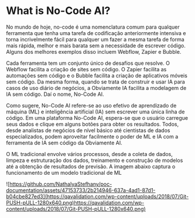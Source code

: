 # What is No-Code AI?

No mundo de hoje, no-code é uma nomenclatura comum para qualquer ferramenta que tenha uma tarefa de codificação anteriormente intensiva e torna incrivelmente fácil para qualquer um fazer a mesma tarefa de forma mais rápida, melhor e mais barata sem a necessidade de escrever código. Alguns dos melhores exemplos disso incluem Webflow, Zapier e Bubble.

Cada ferramenta tem um conjunto único de desafios que resolve. O Webflow facilita a criação de sites sem código. O Zapier facilita as automações sem código e o Bubble facilita a criação de aplicativos móveis sem código. Da mesma forma, quando se trata de construir e usar IA para casos de uso diário de negócios, a Obviamente IA facilita a modelagem de IA sem código. Daí o nome, No-Code AI.

Como sugere, No-Code AI refere-se ao uso efetivo de aprendizado de máquina (ML) e inteligência artificial (IA) sem escrever uma única linha de código. Em uma plataforma No-Code AI, espera-se que o usuário carregue seus dados e clique em alguns botões para obter os resultados. Todos, desde analistas de negócios de nível básico até cientistas de dados especializados, podem aproveitar facilmente o poder de ML e IA com a ferramenta de IA sem código da Obviamente AI.

O ML tradicional envolve vários processos, desde a coleta de dados, limpeza e estruturação dos dados, treinamento e construção de modelos até a obtenção de resultados de previsão. A imagem abaixo captura o funcionamento de um modelo tradicional de ML

![https://github.com/NathalyaStefhany/poc-documentation/assets/47153733/2b214946-637a-4ad1-87d1-b04cbe827ed3](https://qavalidation.com/wp-content/uploads/2018/07/Git-PUSH-pULL-1280x640.png)https://qavalidation.com/wp-content/uploads/2018/07/Git-PUSH-pULL-1280x640.png)
